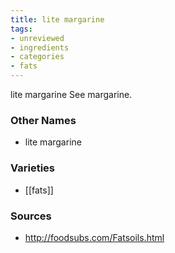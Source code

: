 ```yaml
---
title: lite margarine
tags:
- unreviewed
- ingredients
- categories
- fats
---
```

lite margarine See margarine.

### Other Names

* lite margarine

### Varieties

* [[fats]]

### Sources
* http://foodsubs.com/Fatsoils.html
